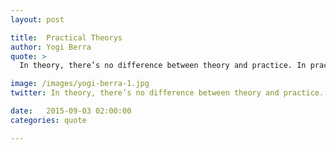 ```yaml
---
layout: post

title:  Practical Theorys
author: Yogi Berra
quote: >
  In theory, there’s no difference between theory and practice. In practice, there is.

image: /images/yogi-berra-1.jpg
twitter: In theory, there’s no difference between theory and practice. In practice, there is. Yogi Berra http://quotes.stockflare.com/

date:   2015-09-03 02:00:00
categories: quote

---
```


